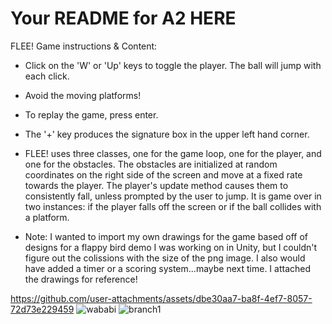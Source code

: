 # Your README for A2 HERE
FLEE! Game instructions & Content:
- Click on the 'W' or 'Up' keys to toggle the player. The ball will jump with each click.
- Avoid the moving platforms!
- To replay the game, press enter.
- The '+' key produces the signature box in the upper left hand corner.

- FLEE! uses three classes, one for the game loop, one for the player, and one for the obstacles. The obstacles are initialized at random coordinates on the right side of the screen and move at a fixed rate towards the player. The player's update method causes them to consistently fall, unless prompted by the user to jump. It is game over in two instances: if the player falls off the screen or if the ball collides with a platform.
- Note: I wanted to import my own drawings for the game based off of designs for a flappy bird demo I was working on in Unity, but I couldn't figure out the colissions with the size of the png image. I also would have added a timer or a scoring system...maybe next time. I attached the drawings for reference!

https://github.com/user-attachments/assets/dbe30aa7-ba8f-4ef7-8057-72d73e229459
![wababi](https://github.com/user-attachments/assets/c74d02fa-f37a-4ae6-912c-b258bbe2b5ff)
![branch1](https://github.com/user-attachments/assets/ba8e6b6c-a47f-467e-ad4f-fb887f83046f)

